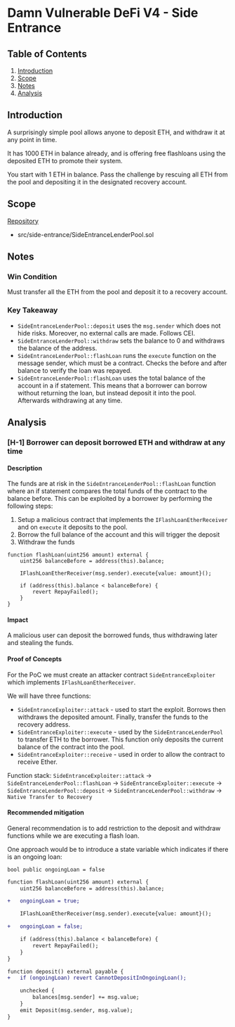# Damn Vulnerable DeFi V4 - Side Entrance

## Table of Contents

1. [Introduction](#introduction)
2. [Scope](#scope)
3. [Notes](#notes)
4. [Analysis](#analysis)

## Introduction

A surprisingly simple pool allows anyone to deposit ETH, and withdraw it at any point in time.

It has 1000 ETH in balance already, and is offering free flashloans using the deposited ETH to promote their system.

You start with 1 ETH in balance. Pass the challenge by rescuing all ETH from the pool and depositing it in the designated recovery account.

## Scope

[Repository](https://github.com/NikolayPIvanov/damn-vulnerable-defi-v4)

- src/side-entrance/SideEntranceLenderPool.sol

## Notes

### Win Condition

Must transfer all the ETH from the pool and deposit it to a recovery account.

### Key Takeaway

- `SideEntranceLenderPool::deposit` uses the `msg.sender` which does not hide risks. Moreover, no external calls are made. Follows CEI.
- `SideEntranceLenderPool::withdraw` sets the balance to 0 and withdraws the balance of the address.
- `SideEntranceLenderPool::flashLoan` runs the `execute` function on the message sender, which must be a contract. Checks the before and after balance to verify the loan was repayed.
- `SideEntranceLenderPool::flashLoan` uses the total balance of the account in a if statement. This means that a borrower can borrow without returning the loan, but instead deposit it into the pool. Afterwards withdrawing at any time.

## Analysis

### [H-1] Borrower can deposit borrowed ETH and withdraw at any time

#### Description

The funds are at risk in the `SideEntranceLenderPool::flashLoan` function where an if statement compares the total funds of the contract to the balance before. This can be exploited by a borrower by performing the following steps:

1. Setup a malicious contract that implements the `IFlashLoanEtherReceiver` and on `execute` it deposits to the pool.
2. Borrow the full balance of the account and this will trigger the deposit
3. Withdraw the funds

```solidity
function flashLoan(uint256 amount) external {
    uint256 balanceBefore = address(this).balance;

    IFlashLoanEtherReceiver(msg.sender).execute{value: amount}();

    if (address(this).balance < balanceBefore) {
        revert RepayFailed();
    }
}
```

#### Impact

A malicious user can deposit the borrowed funds, thus withdrawing later and stealing the funds.

#### Proof of Concepts

For the PoC we must create an attacker contract `SideEntranceExploiter` which implements `IFlashLoanEtherReceiver`.

We will have three functions:

- `SideEntranceExploiter::attack` - used to start the exploit. Borrows then withdraws the deposited amount. Finally, transfer the funds to the recovery address.
- `SideEntranceExploiter::execute` - used by the `SideEntranceLenderPool` to transfer ETH to the borrower. This function only deposits the current balance of the contract into the pool.
- `SideEntranceExploiter::receive` - used in order to allow the contract to receive Ether.

Function stack: `SideEntranceExploiter::attack` -> `SideEntranceLenderPool::flashLoan` -> `SideEntranceExploiter::execute` -> `SideEntranceLenderPool::deposit` -> `SideEntranceLenderPool::withdraw` -> `Native Transfer to Recovery`

#### Recommended mitigation

General recommendation is to add restriction to the deposit and withdraw functions while we are executing a flash loan.

One approach would be to introduce a state variable which indicates if there is an ongoing loan:

`bool public ongoingLoan = false`

```diff
function flashLoan(uint256 amount) external {
    uint256 balanceBefore = address(this).balance;

+   ongoingLoan = true; 

    IFlashLoanEtherReceiver(msg.sender).execute{value: amount}();

+   ongoingLoan = false;

    if (address(this).balance < balanceBefore) {
        revert RepayFailed();
    }
}
```

```diff
function deposit() external payable {
+   if (ongoingLoan) revert CannotDepositInOngoingLoan();

    unchecked {
        balances[msg.sender] += msg.value;
    }
    emit Deposit(msg.sender, msg.value);
}
```
